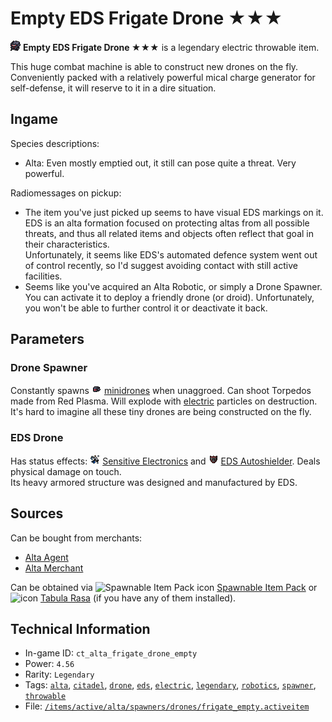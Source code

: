 # Empty EDS Frigate Drone ★★★

<img src="https://raw.githubusercontent.com/Ceterai/Enternia/main/items/active/alta/spawners/drones/frigate_empty.png" alt="Empty EDS Frigate Drone ★★★ icon" loading="lazy" width="auto" height="16px"/> **Empty EDS Frigate Drone ★★★** is a legendary electric throwable item.

This huge combat machine is able to construct new drones on the fly.  
Conveniently packed with a relatively powerful mical charge generator for self-defense, it will reserve to it in a dire situation.

## Ingame

Species descriptions:

- Alta: Even mostly emptied out, it still can pose quite a threat. Very powerful.

Radiomessages on pickup:

- The item you've just picked up seems to have visual EDS markings on it. EDS is an alta formation focused on protecting altas from all possible threats, and thus all related items and objects often reflect that goal in their characteristics.  
Unfortunately, it seems like EDS's automated defence system went out of control recently, so I'd suggest avoiding contact with still active facilities.
- Seems like you've acquired an Alta Robotic, or simply a Drone Spawner. You can activate it to deploy a friendly drone (or droid). Unfortunately, you won't be able to further control it or deactivate it back.

## Parameters

### Drone Spawner

Constantly spawns <img src="https://raw.githubusercontent.com/Ceterai/Enternia/main/items/active/alta/spawners/drones/mini.png" alt="Minidrone icon" loading="lazy" width="auto" height="16px"/> [minidrones](https://ceterai.github.io/MyEnternia/Wiki/Minidrone) when unaggroed. Can shoot Torpedos made from Red Plasma. Will explode with [electric](https://ceterai.github.io/MyEnternia/Wiki/Tags/Electric) particles on destruction.  
It's hard to imagine all these tiny drones are being constructed on the fly.

### EDS Drone

Has status effects: <img src="https://raw.githubusercontent.com/Ceterai/Enternia/main/stats/effects/ct_sensitive_electronics.png" alt="Sensitive Electronics icon" loading="lazy" width="auto" height="16px"/> [Sensitive Electronics](https://ceterai.github.io/MyEnternia/Wiki/SensitiveElectronics) and <img src="https://raw.githubusercontent.com/Ceterai/Enternia/main/stats/effects/ct_autoeffect/ct_autoshielder_eds.png" alt="EDS Autoshielder icon" loading="lazy" width="auto" height="16px"/> [EDS Autoshielder](https://ceterai.github.io/MyEnternia/Wiki/EDSAutoshielder).
Deals physical damage on touch.  
Its heavy armored structure was designed and manufactured by EDS.

## Sources

Can be bought from merchants:

- [Alta Agent](https://ceterai.github.io/MyEnternia/Wiki/AltaAgent)
- [Alta Merchant](https://ceterai.github.io/MyEnternia/Wiki/AltaMerchant)

Can be obtained via <img src="https://raw.githubusercontent.com/Silverfeelin/Starbound-SpawnableItemPack/master/interface/sip/iconSmall.png" alt="Spawnable Item Pack icon" width="18" height="14"/> [Spawnable Item Pack](https://steamcommunity.com/sharedfiles/filedetails/?id=733665104) or <img src="https://steamuserimages-a.akamaihd.net/ugc/263843960696222713/3EC9A7C005541F7D577EBCB8C5736B4EFC9973D6/" alt="icon" width="8" height="12"/> [Tabula Rasa](https://community.playstarbound.com/resources/the-tabula-rasa.3222/) (if you have any of them installed).

## Technical Information

- In-game ID: `ct_alta_frigate_drone_empty`
- Power: `4.56`
- Rarity: `Legendary`
- Tags: [`alta`](https://ceterai.github.io/MyEnternia/Wiki/Tags/Alta), [`citadel`](https://ceterai.github.io/MyEnternia/Wiki/Tags/Citadel), [`drone`](https://ceterai.github.io/MyEnternia/Wiki/Tags/Drone), [`eds`](https://ceterai.github.io/MyEnternia/Wiki/Tags/Eds), [`electric`](https://ceterai.github.io/MyEnternia/Wiki/Tags/Electric), [`legendary`](https://ceterai.github.io/MyEnternia/Wiki/Tags/Legendary), [`robotics`](https://ceterai.github.io/MyEnternia/Wiki/Tags/Robotics), [`spawner`](https://ceterai.github.io/MyEnternia/Wiki/Tags/Spawner), [`throwable`](https://ceterai.github.io/MyEnternia/Wiki/Tags/Throwable)
- File: [`/items/active/alta/spawners/drones/frigate_empty.activeitem`](https://github.com/Ceterai/Enternia/blob/main/items/active/alta/spawners/drones/frigate_empty.activeitem)
